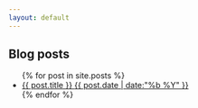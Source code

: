 ```yaml
---
layout: default
---
```

<article>
	<section>
		<div class="section-header">
			<h2>Blog posts</h2>
		</div>
		<ul class="section-entries">
		{% for post in site.posts %}
			<li>
				<a href="{{ post.url }}">
					{{ post.title }}
					<span class="section-entry__subtext">{{ post.date | date:"%b %Y" }}</span>
				</a>
			</li>
		{% endfor %}
		</ul>
	</section>
</article>
